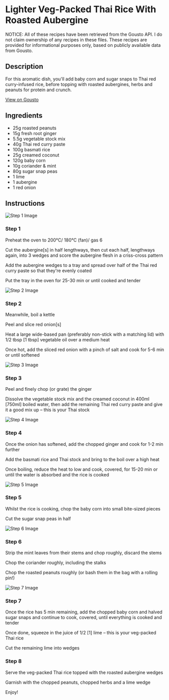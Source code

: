 # Lighter Veg-Packed Thai Rice With Roasted Aubergine

NOTICE: All of these recipes have been retrieved from the Gousto API. I do not claim ownership of any recipes in these files. These recipes are provided for informational purposes only, based on publicly available data from Gousto.

## Description

For this aromatic dish, you'll add baby corn and sugar snaps to Thai red curry-infused rice, before topping with roasted aubergines, herbs and peanuts for protein and crunch. 

[View on Gousto](https://www.gousto.co.uk/recipes/cookbook/lighter-veg-packed-thai-rice)

## Ingredients

- 25g roasted peanuts
- 15g fresh root ginger
- 5.5g vegetable stock mix
- 40g Thai red curry paste
- 100g basmati rice
- 25g creamed coconut
- 120g baby corn
- 10g coriander & mint
- 80g sugar snap peas
- 1 lime
- 1 aubergine
- 1 red onion

## Instructions

![Step 1 Image](https://production-media.gousto.co.uk/cms/recipe-step-image/Step-1-1618244968893-x200.jpg)

### Step 1

Preheat the oven to 200°C/ 180°C (fan)/ gas 6

Cut the aubergine<span class="text-danger">[s]</span> in half lengthways, then cut each half, lengthways again, into 3 wedges and score the aubergine flesh in a criss-cross pattern

Add the aubergine wedges to a tray and spread over half of the Thai red curry paste so that they're evenly coated

Put the tray in the oven for 25-30 min or until cooked and tender

![Step 2 Image](https://production-media.gousto.co.uk/cms/recipe-step-image/Step-2-1618245115257-x200.jpg)

### Step 2

Meanwhile, boil a kettle

Peel and slice red onion<span class="text-danger">[s]</span>

Heat a large wide-based pan (preferably non-stick with a matching lid) with 1/2 tbsp <span class="text-danger">[1 tbsp]</span> vegetable oil over a medium heat

Once hot, add the sliced red onion with a pinch of salt and cook for 5-6 min or until softened

![Step 3 Image](https://production-media.gousto.co.uk/cms/recipe-step-image/Step-3-1618245246779-x200.jpg)

### Step 3

Peel and finely chop (or grate) the ginger

Dissolve the vegetable stock mix and the creamed coconut in 400ml <span class="text-danger">[750ml]</span> boiled water, then add the remaining Thai red curry paste and give it a good mix up – this is your Thai stock

![Step 4 Image](https://production-media.gousto.co.uk/cms/recipe-step-image/Step-4-1618245405190-x200.jpg)

### Step 4

Once the onion has softened, add the chopped ginger and cook for 1-2 min further

Add the basmati rice and Thai stock and bring to the boil over a high heat

Once boiling, reduce the heat to low and cook, covered, for 15-20 min or until the water is absorbed and the rice is cooked

![Step 5 Image](https://production-media.gousto.co.uk/cms/recipe-step-image/Step-5-1618245419454-x200.jpg)

### Step 5

Whilst the rice is cooking, chop the baby corn into small bite-sized pieces

Cut the sugar snap peas in half

![Step 6 Image](https://production-media.gousto.co.uk/cms/recipe-step-image/Step-6-1618245429677-x200.jpg)

### Step 6

Strip the mint leaves from their stems and chop roughly, discard the stems

Chop the coriander roughly, including the stalks

Chop the roasted peanuts roughly (or bash them in the bag with a rolling pin!)

![Step 7 Image](https://production-media.gousto.co.uk/cms/recipe-step-image/Step-7-1618245463605-x200.jpg)

### Step 7

Once the rice has 5 min remaining, add the chopped baby corn and halved sugar snaps and continue to cook, covered, until everything is cooked and tender

Once done, squeeze in the juice of 1/2<span class="text-danger"> [1]</span> lime – this is your veg-packed Thai rice

Cut the remaining lime into wedges

### Step 8

Serve the veg-packed Thai rice topped with the roasted aubergine wedges

Garnish with the chopped peanuts, chopped herbs and a lime wedge

Enjoy!

